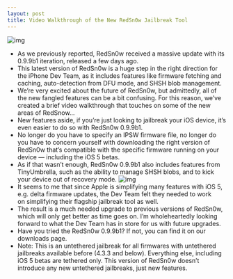 ```yaml
---
layout: post
title: Video Walkthrough of the New RedSn0w Jailbreak Tool
---
```

![img](http://media.idownloadblog.com/wp-content/uploads/2011/09/redsn0w-0.9.9b1-Main.png)
* As we previously reported, RedSn0w received a massive update with its 0.9.9b1 iteration, released a few days ago.
* This latest version of RedSn0w is a huge step in the right direction for the iPhone Dev Team, as it includes features like firmware fetching and caching, auto-detection from DFU mode, and SHSH blob management.
* We’re very excited about the future of RedSn0w, but admittedly, all of the new fangled features can be a bit confusing. For this reason, we’ve created a brief video walkthrough that touches on some of the new areas of RedSnow…
* New features aside, if you’re just looking to jailbreak your iOS device, it’s even easier to do so with RedSn0w 0.9.9b1.
* No longer do you have to specify an IPSW firmware file, no longer do you have to concern yourself with downloading the right version of RedSn0w that’s compatible with the specific firmware running on your device — including the iOS 5 betas.
* As if that wasn’t enough, RedSn0w 0.9.9b1 also includes features from TinyUmbrella, such as the ability to manage SHSH blobs, and to kick your device out of recovery mode.
![img](http://media.idownloadblog.com/wp-content/uploads/2011/09/redsn0w-0.9.9b1-Extras.png)
* It seems to me that since Apple is simplifying many features with iOS 5, e.g. delta firmware updates, the Dev Team felt they needed to work on simplifying their flagship jailbreak tool as well.
* The result is a much needed upgrade to previous versions of RedSn0w, which will only get better as time goes on. I’m wholeheartedly looking forward to what the Dev Team has in store for us with future upgrades.
* Have you tried the RedSn0w 0.9.9b1? If not, you can find it on our downloads page.
* Note: This is an untethered jailbreak for all firmwares with untethered jailbreaks available before (4.3.3 and below). Everything else, including iOS 5 betas are tethered only. This version of RedSn0w doesn’t introduce any new untethered jailbreaks, just new features.

